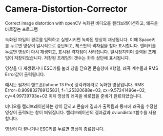 # Camera-Distortion-Corrector
Correct image distortion with openCV
녹화된 비디오를 캘리브레이션하고, 왜곡을 바로잡는 프로그램

녹화된 파일의 경로를 입력하고 실행시키면 녹화된 영상이 재생됩니다.
이때 Space키를 누르면 영상이 일시적으로 중단되고, 체스판의 격자점을 찾아 표시합니다.
엔터키를 누르면 영상이 다시 재생되고, 표시된 격자점이 사라집니다. 일시정지되며 출력된 프레임이 저장되었습니다.
저장된 프레임의 갯수는 좌측 상단에 표시됩니다.

영상을 다 재생했거나 ESC키를 눌러 창을 닫으면 콘솔창에 K행렬, 왜곡 계수들과 RMS Error값이 출력됩니다.

예시는 필자의 핸드폰(Iphone 13 Pro) 광각카메라로 녹화한 영상입니다.
RMS Error=0.909832789135831, f=1.25320688e+03, cx=9.57241496e+02, cy=4.99739793e+02
이제 영상의 왜곡을 바로잡을 준비가 완료되었습니다.

비디오를 캘리브레이션하는 창이 닫히고 콘솔에 결과가 출력됨과 동시에 왜곡을 수정한 영상이 출력되는 창이 띄워집니다.
캘리브레이션의 결과값과 cv.undistort함수를 사용합니다. 

영상이 다 끝나거나 ESC키를 누르면 영상이 종료됩니다.